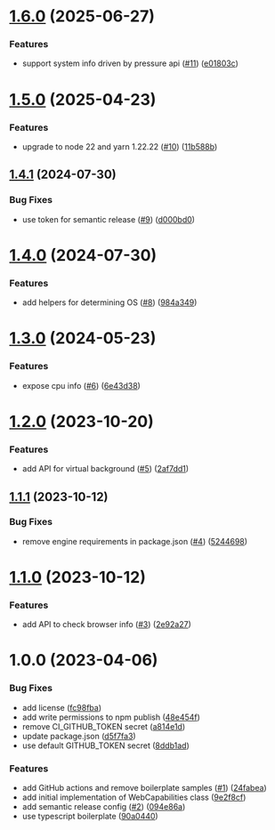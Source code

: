 # [1.6.0](https://github.com/webex/web-capabilities/compare/v1.5.0...v1.6.0) (2025-06-27)


### Features

* support system info driven by pressure api ([#11](https://github.com/webex/web-capabilities/issues/11)) ([e01803c](https://github.com/webex/web-capabilities/commit/e01803cbf0e348865e487d3066072b79f99a47ba))

# [1.5.0](https://github.com/webex/web-capabilities/compare/v1.4.1...v1.5.0) (2025-04-23)


### Features

* upgrade to node 22 and yarn 1.22.22 ([#10](https://github.com/webex/web-capabilities/issues/10)) ([11b588b](https://github.com/webex/web-capabilities/commit/11b588b65aa605233d2724b7f389f98b20b1976d))

## [1.4.1](https://github.com/webex/web-capabilities/compare/v1.4.0...v1.4.1) (2024-07-30)


### Bug Fixes

* use token for semantic release ([#9](https://github.com/webex/web-capabilities/issues/9)) ([d000bd0](https://github.com/webex/web-capabilities/commit/d000bd0459f1f8bda975fc4a1990d28541dfd321))

# [1.4.0](https://github.com/webex/web-capabilities/compare/v1.3.0...v1.4.0) (2024-07-30)


### Features

* add helpers for determining OS ([#8](https://github.com/webex/web-capabilities/issues/8)) ([984a349](https://github.com/webex/web-capabilities/commit/984a349a6674ffdb284a1fc15629917f45f6dfd5))

# [1.3.0](https://github.com/webex/web-capabilities/compare/v1.2.0...v1.3.0) (2024-05-23)


### Features

* expose cpu info ([#6](https://github.com/webex/web-capabilities/issues/6)) ([6e43d38](https://github.com/webex/web-capabilities/commit/6e43d386699fea497d5f5e4b9d446cb032a5452b))

# [1.2.0](https://github.com/webex/web-capabilities/compare/v1.1.1...v1.2.0) (2023-10-20)


### Features

* add API for virtual background ([#5](https://github.com/webex/web-capabilities/issues/5)) ([2af7dd1](https://github.com/webex/web-capabilities/commit/2af7dd1f9fd6020262b35847326251b6ec1e3be6))

## [1.1.1](https://github.com/webex/web-capabilities/compare/v1.1.0...v1.1.1) (2023-10-12)


### Bug Fixes

* remove engine requirements in package.json ([#4](https://github.com/webex/web-capabilities/issues/4)) ([5244698](https://github.com/webex/web-capabilities/commit/52446988e3fac1c6f4cd4185e515ee22edbc4859))

# [1.1.0](https://github.com/webex/web-capabilities/compare/v1.0.0...v1.1.0) (2023-10-12)


### Features

* add API to check browser info ([#3](https://github.com/webex/web-capabilities/issues/3)) ([2e92a27](https://github.com/webex/web-capabilities/commit/2e92a27aa8d872395b9019632518548b9821d7a3))

# 1.0.0 (2023-04-06)


### Bug Fixes

* add license ([fc98fba](https://github.com/webex/web-capabilities/commit/fc98fba52f6c38263b966ac3b7a9008fcd9c3cdb))
* add write permissions to npm publish ([48e454f](https://github.com/webex/web-capabilities/commit/48e454fa4c4c4c53507fb6883881a96d371c9438))
* remove CI_GITHUB_TOKEN secret ([a814e1d](https://github.com/webex/web-capabilities/commit/a814e1db6705fbe05293a4c6fbdc557b86dc8e0e))
* update package.json ([d5f7fa3](https://github.com/webex/web-capabilities/commit/d5f7fa33f6493897a6a6b009dc16328e8db02b31))
* use default GITHUB_TOKEN secret ([8ddb1ad](https://github.com/webex/web-capabilities/commit/8ddb1ad8d3ac6be7f4cb96ad622e7fb16a99382b))


### Features

* add GitHub actions and remove boilerplate samples ([#1](https://github.com/webex/web-capabilities/issues/1)) ([24fabea](https://github.com/webex/web-capabilities/commit/24fabea5a50e875541714518a1af8d660cbd1924))
* add initial implementation of WebCapabilities class ([9e2f8cf](https://github.com/webex/web-capabilities/commit/9e2f8cfab9328cbb12d107641b6e223e57d0ef9b))
* add semantic release config ([#2](https://github.com/webex/web-capabilities/issues/2)) ([094e86a](https://github.com/webex/web-capabilities/commit/094e86aebf159cc1c58b6d5b1e84aa13b1074b36))
* use typescript boilerplate ([90a0440](https://github.com/webex/web-capabilities/commit/90a04405c9c1a0898bfdfaae77b8d6ec130244be))
